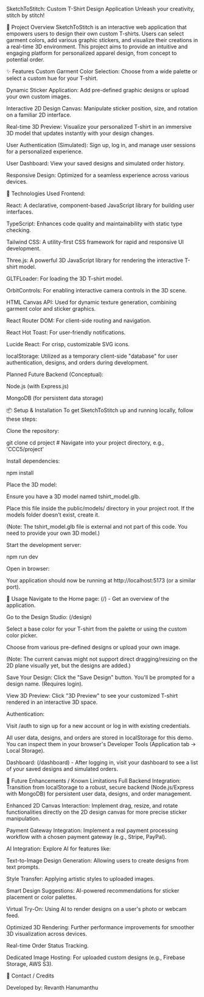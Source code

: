 SketchToStitch: Custom T-Shirt Design Application
Unleash your creativity, stitch by stitch!

👕 Project Overview
SketchToStitch is an interactive web application that empowers users to design their own custom T-shirts. Users can select garment colors, add various graphic stickers, and visualize their creations in a real-time 3D environment. This project aims to provide an intuitive and engaging platform for personalized apparel design, from concept to potential order.

✨ Features
Custom Garment Color Selection: Choose from a wide palette or select a custom hue for your T-shirt.

Dynamic Sticker Application: Add pre-defined graphic designs or upload your own custom images.

Interactive 2D Design Canvas: Manipulate sticker position, size, and rotation on a familiar 2D interface.

Real-time 3D Preview: Visualize your personalized T-shirt in an immersive 3D model that updates instantly with your design changes.

User Authentication (Simulated): Sign up, log in, and manage user sessions for a personalized experience.

User Dashboard: View your saved designs and simulated order history.

Responsive Design: Optimized for a seamless experience across various devices.

🚀 Technologies Used
Frontend:

React: A declarative, component-based JavaScript library for building user interfaces.

TypeScript: Enhances code quality and maintainability with static type checking.

Tailwind CSS: A utility-first CSS framework for rapid and responsive UI development.

Three.js: A powerful 3D JavaScript library for rendering the interactive T-shirt model.

GLTFLoader: For loading the 3D T-shirt model.

OrbitControls: For enabling interactive camera controls in the 3D scene.

HTML Canvas API: Used for dynamic texture generation, combining garment color and sticker graphics.

React Router DOM: For client-side routing and navigation.

React Hot Toast: For user-friendly notifications.

Lucide React: For crisp, customizable SVG icons.

localStorage: Utilized as a temporary client-side "database" for user authentication, designs, and orders during development.

Planned Future Backend (Conceptual):

Node.js (with Express.js)

MongoDB (for persistent data storage)

📦 Setup & Installation
To get SketchToStitch up and running locally, follow these steps:

Clone the repository:

git clone <your-repo-url>
cd project # Navigate into your project directory, e.g., 'CCC5/project'

Install dependencies:

npm install

Place the 3D model:

Ensure you have a 3D model named tshirt_model.glb.

Place this file inside the public/models/ directory in your project root. If the models folder doesn't exist, create it.

(Note: The tshirt_model.glb file is external and not part of this code. You need to provide your own 3D model.)

Start the development server:

npm run dev

Open in browser:

Your application should now be running at http://localhost:5173 (or a similar port).

🚀 Usage
Navigate to the Home page: (/) - Get an overview of the application.

Go to the Design Studio: (/design)

Select a base color for your T-shirt from the palette or using the custom color picker.

Choose from various pre-defined designs or upload your own image.

(Note: The current canvas might not support direct dragging/resizing on the 2D plane visually yet, but the designs are added.)

Save Your Design: Click the "Save Design" button. You'll be prompted for a design name. (Requires login).

View 3D Preview: Click "3D Preview" to see your customized T-shirt rendered in an interactive 3D space.

Authentication:

Visit /auth to sign up for a new account or log in with existing credentials.

All user data, designs, and orders are stored in localStorage for this demo. You can inspect them in your browser's Developer Tools (Application tab -> Local Storage).

Dashboard: (/dashboard) - After logging in, visit your dashboard to see a list of your saved designs and simulated orders.

🚧 Future Enhancements / Known Limitations
Full Backend Integration: Transition from localStorage to a robust, secure backend (Node.js/Express with MongoDB) for persistent user data, designs, and order management.

Enhanced 2D Canvas Interaction: Implement drag, resize, and rotate functionalities directly on the 2D design canvas for more precise sticker manipulation.

Payment Gateway Integration: Implement a real payment processing workflow with a chosen payment gateway (e.g., Stripe, PayPal).

AI Integration: Explore AI for features like:

Text-to-Image Design Generation: Allowing users to create designs from text prompts.

Style Transfer: Applying artistic styles to uploaded images.

Smart Design Suggestions: AI-powered recommendations for sticker placement or color palettes.

Virtual Try-On: Using AI to render designs on a user's photo or webcam feed.

Optimized 3D Rendering: Further performance improvements for smoother 3D visualization across devices.

Real-time Order Status Tracking.

Dedicated Image Hosting: For uploaded custom designs (e.g., Firebase Storage, AWS S3).

🤝 Contact / Credits

Developed by: Revanth Hanumanthu
